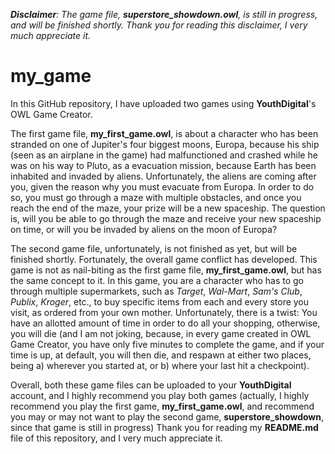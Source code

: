 _**Disclaimer**: The game file, **superstore_showdown.owl**, is still in progress, and will be finished shortly. Thank you for reading this disclaimer, I very much appreciate it._

# my_game

In this GitHub repository, I have uploaded two games using **YouthDigital**'s OWL Game Creator. 

  The first game file, **my_first_game.owl**, is about a character who has been stranded on one of Jupiter's four biggest moons, Europa, because his ship (seen as an airplane in the game) had malfunctioned and crashed while he was on his way to Pluto, as a evacuation mission, because Earth has been inhabited and invaded by aliens. Unfortunately, the aliens are coming after you, given the reason why you must evacuate from Europa. In order to do so, you must go through a maze with multiple obstacles, and once you reach the end of the maze, your prize will be a new spaceship. The question is, will you be able to go through the maze and receive your new spaceship on time, or will you be invaded by aliens on the moon of Europa?

  The second game file, unfortunately, is not finished as yet, but will be finished shortly. Fortunately, the overall game conflict has developed. This game is not as nail-biting as the first game file, **my_first_game.owl**, but has the same concept to it. In this game, you are a character who has to go through multiple supermarkets, such as *Target*, *Wal-Mart*, *Sam's Club*, *Publix*, *Kroger*, etc., to buy specific items from each and every store you visit, as ordered from your own mother. Unfortunately, there is a twist: You have an allotted amount of time in order to do all your shopping, otherwise, you will die (and I am not joking, because, in every game created in OWL Game Creator, you have only five minutes to complete the game, and if your time is up, at default, you will then die, and respawn at either two places, being a) wherever you started at, or b) where your last hit a checkpoint).

  Overall, both these game files can be uploaded to your **YouthDigital** account, and I highly recommend you play both games (actually, I highly recommend you play the first game, **my_first_game.owl**, and recommend you may or may not want to play the second game, **superstore_showdown**, since that game is still in progress) Thank you for reading my **README.md** file of this repository, and I very much appreciate it.
